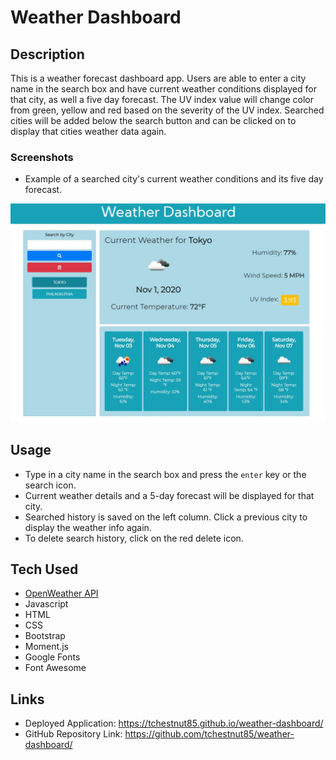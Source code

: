 # Weather Dashboard

## Description
This is a weather forecast dashboard app. Users are able to enter a city name in the search box and have current weather conditions displayed for that city, as well a five day forecast.
The UV index value will change color from green, yellow and red based on the severity of the UV index.
Searched cities will be added below the search button and can be clicked on to display that cities weather data again.

### Screenshots
* Example of a searched city's current weather conditions and its five day forecast.

![screenshot-1](./assets/images/screenshot-1.JPG)

## Usage
- Type in a city name in the search box and press the `enter` key or the search icon.
- Current weather details and a 5-day forecast will be displayed for that city.
- Searched history is saved on the left column. Click a previous city to display the weather info again.
- To delete search history, click on the red delete icon.

## Tech Used
* [OpenWeather API](https://openweathermap.org/api)
* Javascript
* HTML
* CSS
* Bootstrap
* Moment.js
* Google Fonts
* Font Awesome

## Links
* Deployed Application: https://tchestnut85.github.io/weather-dashboard/
* GitHub Repository Link: https://github.com/tchestnut85/weather-dashboard/